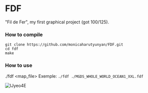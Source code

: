 # FDF
"Fil de Fer", my first graphical project (got 100/125).
 

### How to compile
```
git clone https://github.com/monicaharutyunyan/FDF.git
cd fdf
make 
```

### How to use
./fdf <map_file>
Exemple:
`./fdf ./MGDS_WHOLE_WORLD_OCEAN1_XXL.fdf`

![lJyeo4E](https://user-images.githubusercontent.com/80643951/212070897-a983751a-b734-4b36-9fdb-55aabdd52df6.png)
